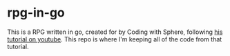 # rpg-in-go

This is a RPG written in go, created for by Coding with Sphere, following [his tutorial on youtube](https://youtube.com/playlist?list=PLvN4CrYN-8i7xnODFyCMty6ossz4eW0Cn&si=G9xxA-jkof9OPkNT). This repo is where I'm keeping all of the code from that tutorial.
